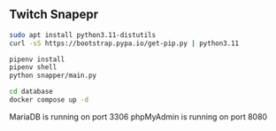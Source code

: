 ## Twitch Snapepr

```bash
sudo apt install python3.11-distutils
curl -sS https://bootstrap.pypa.io/get-pip.py | python3.11
```

```bash
pipenv install
pipenv shell
python snapper/main.py
```

```bash
cd database
docker compose up -d
```

MariaDB is running on port 3306
phpMyAdmin is running on port 8080
